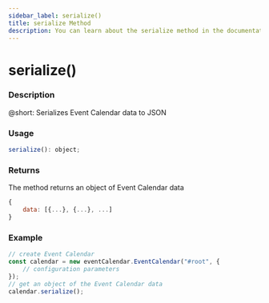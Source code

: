 ```yaml
---
sidebar_label: serialize()
title: serialize Method
description: You can learn about the serialize method in the documentation of the DHTMLX JavaScript Event Calendar library. Browse developer guides and API reference, try out code examples and live demos, and download a free 30-day evaluation version of DHTMLX Event Calendar.
---
```


# serialize()

### Description

@short: Serializes Event Calendar data to JSON

### Usage

~~~jsx {}
serialize(): object;
~~~

### Returns

The method returns an object of Event Calendar data  

~~~jsx {}
{
	data: [{...}, {...}, ...]
}
~~~

### Example

~~~jsx {6}
// create Event Calendar
const calendar = new eventCalendar.EventCalendar("#root", { 
	// configuration parameters
});
// get an object of the Event Calendar data
calendar.serialize();
~~~
